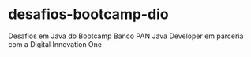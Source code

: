 # desafios-bootcamp-dio
Desafios em Java do Bootcamp Banco PAN Java Developer em parceria com a Digital Innovation One
